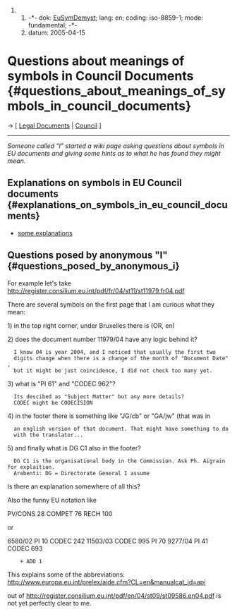 1.  1.  -\*- dok: [EuSymDemyst](EuSymDemyst "wikilink"); lang: en;
        coding: iso-8859-1; mode: fundamental; -\*-
    2.  datum: 2005-04-15

# Questions about meanings of symbols in Council Documents {#questions_about_meanings_of_symbols_in_council_documents}

-\> \[ [ Legal Documents](SwpatLegDocsEn "wikilink") \| [
Council](SwpatconsiliumEn "wikilink") \]

------------------------------------------------------------------------

*Someone called \"I\" started a wiki page asking questions about symbols
in EU documents and giving some hints as to what he has found they might
mean.*

## Explanations on symbols in EU Council documents {#explanations_on_symbols_in_eu_council_documents}

-   [some
    explanations](http://www.europa.eu.int/prelex/aide.cfm?CL=en&manualcat_id=api "wikilink")

## Questions posed by anonymous \"I\" {#questions_posed_by_anonymous_i}

For example let\'s take
<http://register.consilium.eu.int/pdf/fr/04/st11/st11979.fr04.pdf>

There are several symbols on the first page that I am curious what they
mean:

1\) in the top right corner, under Bruxelles there is (OR, en)

2\) does the document number 11979/04 have any logic behind it?

`  I know 04 is year 2004, and I noticed that usually the first two`\
`  digits change when there is a change of the month of "Document Date",`\
`  but it might be just coincidence, I did not check too many yet.`

3\) what is \"PI 61\" and \"CODEC 962\"?

`  Its descibed as "Subject Matter" but any more details?`\
`  CODEC might be CODECISION`

4\) in the footer there is something like \"JG/cb\" or \"GA/jw\" (that
was in

`  an english version of that document. That might have something to do`\
`  with the translator...`

5\) and finally what is DG C1 also in the footer?

`  DG C1 is the organisational body in the Commission. Ask Ph. Aigrain for explaition.`\
`  Arebenti: DG = Directorate General I assume`

Is there an explanation somewhere of all this?

Also the funny EU notation like

PV/CONS 28 COMPET 76 RECH 100

or

6580/02 PI 10 CODEC 242 11503/03 CODEC 995 PI 70 9277/04 PI 41 CODEC 693

`    + ADD 1`

This explains some of the abbreviations:
<http://www.europa.eu.int/prelex/aide.cfm?CL=en&manualcat_id=api>

out of
<http://register.consilium.eu.int/pdf/en/04/st09/st09586.en04.pdf> is
not yet perfectly clear to me.

